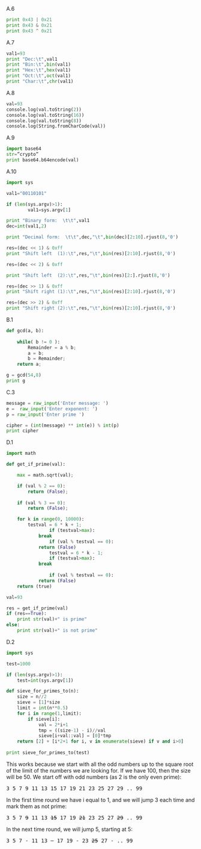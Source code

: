 A.6
```python
print 0x43 | 0x21
print 0x43 & 0x21
print 0x43 ^ 0x21
```

A.7
```python
val1=93
print "Dec:\t",val1
print "Bin:\t",bin(val1)
print "Hex:\t",hex(val1)
print "Oct:\t",oct(val1)
print "Char:\t",chr(val1)
```

A.8
```python
val=93
console.log(val.toString(2))
console.log(val.toString(16))
console.log(val.toString(8))
console.log(String.fromCharCode(val))
```

A.9
```python
import base64
str=”crypto”
print base64.b64encode(val)
```

A.10
```python
import sys

val1="00110101"

if (len(sys.argv)>1):
        val1=sys.argv[1]

print "Binary form:  \t\t",val1
dec=int(val1,2)

print "Decimal form:  \t\t",dec,"\t",bin(dec)[2:10].rjust(8,'0')

res=(dec << 1) & 0xff
print "Shift left  (1):\t",res,"\t",bin(res)[2:10].rjust(8,'0')

res=(dec << 2) & 0xff

print "Shift left  (2):\t",res,"\t",bin(res)[2:].rjust(8,'0')

res=(dec >> 1) & 0xff
print "Shift right (1):\t",res,"\t",bin(res)[2:10].rjust(8,'0')

res=(dec >> 2) & 0xff
print "Shift right (2):\t",res,"\t",bin(res)[2:10].rjust(8,'0')
```

B.1
```python
def gcd(a, b):
    
	while( b != 0 ):
		Remainder = a % b;
		a = b;
		b = Remainder;
	return a;

g = gcd(54,8)
print g
```

C.3
```python
message = raw_input('Enter message: ')
e =  raw_input('Enter exponent: ') 
p = raw_input('Enter prime ')

cipher = (int(message) ** int(e)) % int(p)
print cipher
```

D.1
```python
import math

def get_if_prime(val):

	max = math.sqrt(val);

	if (val % 2 == 0):
		return (False); 
            
	if (val % 3 == 0):
		return (False); 

	for k in range(0, 10000):
		testval = 6 * k + 1;
                if (testval>max):
			break
                if (val % testval == 0):
			return (False)
                testval = 6 * k - 1;
                if (testval>max):
			break
 
                if (val % testval == 0):
			return (False)
	return (true)

val=93

res = get_if_prime(val)
if (res==True):
	print str(val)+" is prime"
else:	
	print str(val)+" is not prime"
```

D.2
```python
import sys

test=1000

if (len(sys.argv)>1):
	test=int(sys.argv[1])

def sieve_for_primes_to(n):
    size = n//2
    sieve = [1]*size
    limit = int(n**0.5)
    for i in range(1,limit):
        if sieve[i]:
            val = 2*i+1
            tmp = ((size-1) - i)//val 
            sieve[i+val::val] = [0]*tmp
    return [2] + [i*2+1 for i, v in enumerate(sieve) if v and i>0]
 
print sieve_for_primes_to(test)
```
This works because we start with all the odd numbers up to the square root of the limit of the numbers we are looking for. If we have 100, then the size will be 50. We start off with odd numbers (as 2 is the only even prime):

<pre>
3 5 7 9 11 13 15 17 19 21 23 25 27 29 .. 99
</pre>
In the first time round we have i equal to 1, and we will jump 3 each time and mark them as not prime:
<pre>
3 5 7 <s>9</s> 11 13 <s>15</s> 17 19 <s>21</s> 23 25 27 <s>29</s> .. 99
</pre>
In the next time round, we will jump 5, starting at 5:
<pre>
3 5 7 - 11 13 <s>-</s> 17 19 - 23 <s>25</s> 27 - .. 99
</pre>

